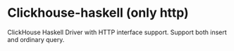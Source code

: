 **Clickhouse-haskell (only http)**
======================
ClickHouse Haskell Driver with HTTP interface support.
Support both insert and ordinary query.
